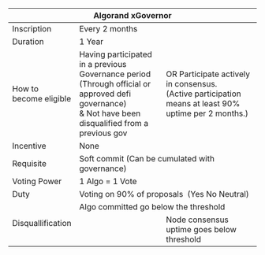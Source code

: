<table>
<thead>
  <tr>
    <th colspan="3">Algorand xGovernor</th>
  </tr>
</thead>
<tbody>
  <tr>
    <td>Inscription</td>
    <td colspan="2">Every 2 months</td>
  </tr>
  <tr>
    <td>Duration</td>
    <td colspan="2">1 Year</td>
  </tr>
  <tr>
    <td>How to <br>become eligible</td>
    <td>Having participated in a previous Governance period<br>(Through official or approved defi governance)<br>&amp; Not have been disqualified from a previous gov</td>
    <td>OR Participate actively in consensus.<br>(Active participation means at least 90% uptime per 2 months.)<br></td>
  </tr>
  <tr>
    <td>Incentive</td>
    <td colspan="2">None</td>
  </tr>
  <tr>
    <td>Requisite</td>
    <td colspan="2">Soft commit (Can be cumulated with governance)</td>
  </tr>
  <tr>
    <td>Voting Power</td>
    <td colspan="2">1 Algo = 1 Vote</td>
  </tr>
  <tr>
    <td>Duty</td>
    <td colspan="2">Voting on 90% of proposals&nbsp;&nbsp;(Yes No Neutral)</td>
  </tr>
  <tr>
    <td rowspan="2">Disquallification</td>
    <td colspan="2">Algo committed go below the threshold</td>
  </tr>
  <tr>
    <td></td>
    <td>Node consensus uptime goes below threshold</td>
  </tr>
</tbody>
</table>
